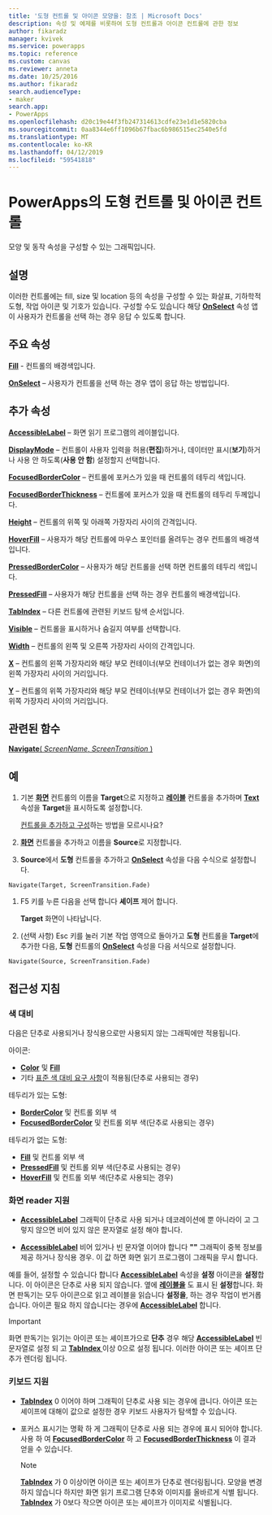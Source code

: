 ```yaml
---
title: '도형 컨트롤 및 아이콘 모양을: 참조 | Microsoft Docs'
description: 속성 및 예제를 비롯하여 도형 컨트롤과 아이콘 컨트롤에 관한 정보
author: fikaradz
manager: kvivek
ms.service: powerapps
ms.topic: reference
ms.custom: canvas
ms.reviewer: anneta
ms.date: 10/25/2016
ms.author: fikaradz
search.audienceType:
- maker
search.app:
- PowerApps
ms.openlocfilehash: d20c19e44f3fb247314613cdfe23e1d1e5820cba
ms.sourcegitcommit: 0aa8344e6ff1096b67fbac6b986515ec2540e5fd
ms.translationtype: MT
ms.contentlocale: ko-KR
ms.lasthandoff: 04/12/2019
ms.locfileid: "59541818"
---
```

# <a name="shape-controls-and-icon-controls-in-powerapps"></a>PowerApps의 도형 컨트롤 및 아이콘 컨트롤
모양 및 동작 속성을 구성할 수 있는 그래픽입니다.

## <a name="description"></a>설명
이러한 컨트롤에는 fill, size 및 location 등의 속성을 구성할 수 있는 화살표, 기하학적 도형, 작업 아이콘 및 기호가 있습니다. 구성할 수도 있습니다 해당 **[OnSelect](properties-core.md)** 속성 앱이 사용자가 컨트롤을 선택 하는 경우 응답 수 있도록 합니다.

## <a name="key-properties"></a>주요 속성
**[Fill](properties-color-border.md)** - 컨트롤의 배경색입니다.

**[OnSelect](properties-core.md)**  – 사용자가 컨트롤을 선택 하는 경우 앱이 응답 하는 방법입니다.

## <a name="additional-properties"></a>추가 속성
**[AccessibleLabel](properties-accessibility.md)** – 화면 읽기 프로그램의 레이블입니다.

**[DisplayMode](properties-core.md)** – 컨트롤이 사용자 입력을 허용(**편집**)하거나, 데이터만 표시(**보기**)하거나 사용 안 하도록(**사용 안 함**) 설정할지 선택합니다.

**[FocusedBorderColor](properties-color-border.md)** – 컨트롤에 포커스가 있을 때 컨트롤의 테두리 색입니다.

**[FocusedBorderThickness](properties-color-border.md)** – 컨트롤에 포커스가 있을 때 컨트롤의 테두리 두께입니다.

**[Height](properties-size-location.md)** – 컨트롤의 위쪽 및 아래쪽 가장자리 사이의 간격입니다.

**[HoverFill](properties-color-border.md)** – 사용자가 해당 컨트롤에 마우스 포인터를 올려두는 경우 컨트롤의 배경색입니다.

**[PressedBorderColor](properties-color-border.md)**  – 사용자가 해당 컨트롤을 선택 하면 컨트롤의 테두리 색입니다.

**[PressedFill](properties-color-border.md)**  – 사용자가 해당 컨트롤을 선택 하는 경우 컨트롤의 배경색입니다.

**[TabIndex](properties-accessibility.md)** – 다른 컨트롤에 관련된 키보드 탐색 순서입니다.

**[Visible](properties-core.md)** – 컨트롤을 표시하거나 숨길지 여부를 선택합니다.

**[Width](properties-size-location.md)** – 컨트롤의 왼쪽 및 오른쪽 가장자리 사이의 간격입니다.

**[X](properties-size-location.md)** – 컨트롤의 왼쪽 가장자리와 해당 부모 컨테이너(부모 컨테이너가 없는 경우 화면)의 왼쪽 가장자리 사이의 거리입니다.

**[Y](properties-size-location.md)** – 컨트롤의 위쪽 가장자리와 해당 부모 컨테이너(부모 컨테이너가 없는 경우 화면)의 위쪽 가장자리 사이의 거리입니다.

## <a name="related-functions"></a>관련된 함수

[**Navigate**( *ScreenName*, *ScreenTransition* )](../functions/function-navigate.md)

## <a name="example"></a>예

1. 기본 **[화면](control-screen.md)** 컨트롤의 이름을 **Target**으로 지정하고 **[레이블](control-text-box.md)** 컨트롤을 추가하며 **[Text](properties-core.md)** 속성을 **Target**을 표시하도록 설정합니다.

    [컨트롤을 추가하고 구성](../add-configure-controls.md)하는 방법을 모르시나요?

1. **[화면](control-screen.md)** 컨트롤을 추가하고 이름을 **Source**로 지정합니다.

1. **Source**에서 **도형** 컨트롤을 추가하고 **[OnSelect](properties-core.md)** 속성을 다음 수식으로 설정합니다.

  `Navigate(Target, ScreenTransition.Fade)`
  
1. F5 키를 누른 다음을 선택 합니다 **셰이프** 제어 합니다.

    **Target** 화면이 나타납니다.

1. (선택 사항) Esc 키를 눌러 기본 작업 영역으로 돌아가고 **도형** 컨트롤을 **Target**에 추가한 다음, **도형** 컨트롤의 **[OnSelect](properties-core.md)** 속성을 다음 서식으로 설정합니다.

  `Navigate(Source, ScreenTransition.Fade)`

## <a name="accessibility-guidelines"></a>접근성 지침

### <a name="color-contrast"></a>색 대비

다음은 단추로 사용되거나 장식용으로만 사용되지 않는 그래픽에만 적용됩니다.

아이콘:
- **[Color](properties-color-border.md)** 및 **[Fill](properties-color-border.md)**
- 기타 [표준 색 대비 요구 사항](../accessible-apps-color.md)이 적용됨(단추로 사용되는 경우)

테두리가 있는 도형:
- **[BorderColor](properties-color-border.md)** 및 컨트롤 외부 색
- **[FocusedBorderColor](properties-color-border.md)** 및 컨트롤 외부 색(단추로 사용되는 경우)

테두리가 없는 도형:
- **[Fill](properties-color-border.md)** 및 컨트롤 외부 색
- **[PressedFill](properties-color-border.md)** 및 컨트롤 외부 색(단추로 사용되는 경우)
- **[HoverFill](properties-color-border.md)** 및 컨트롤 외부 색(단추로 사용되는 경우)

### <a name="screen-reader-support"></a>화면 reader 지원
- **[AccessibleLabel](properties-accessibility.md)**  그래픽이 단추로 사용 되거나 데코레이션에 뿐 아니라이 고 그렇지 않으면 비어 있지 않은 문자열로 설정 해야 합니다.

- **[AccessibleLabel](properties-accessibility.md)**  비어 있거나 빈 문자열 이어야 합니다 **""** 그래픽이 중복 정보를 제공 하거나 장식용 경우. 이 값 하면 화면 읽기 프로그램이 그래픽을 무시 합니다.

예를 들어, 설정할 수 있습니다 합니다 **[AccessibleLabel](properties-accessibility.md)** 속성을 **설정** 아이콘을 **설정**합니다. 이 아이콘은 단추로 사용 되지 않습니다. 옆에 **[레이블을](control-text-box.md)** 도 표시 된 **설정**합니다. 화면 판독기는 모두 아이콘으로 읽고 레이블을 읽습니다 **설정을**, 하는 경우 작업이 번거롭습니다. 아이콘 필요 하지 않습니다는 경우에  **[AccessibleLabel](properties-accessibility.md)** 합니다.

> [!IMPORTANT]
> 화면 판독기는 읽기는 아이콘 또는 셰이프가으로 **단추** 경우 해당 **[AccessibleLabel](properties-accessibility.md)** 빈 문자열로 설정 되 고 **[TabIndex ](properties-accessibility.md)** 이상 0으로 설정 됩니다. 이러한 아이콘 또는 셰이프 단추가 렌더링 됩니다. 

### <a name="keyboard-support"></a>키보드 지원
- **[TabIndex](properties-accessibility.md)**  0 이어야 하며 그래픽이 단추로 사용 되는 경우에 큽니다. 아이콘 또는 셰이프에 대해이 값으로 설정한 경우 키보드 사용자가 탐색할 수 있습니다.

- 포커스 표시기는 명확 하 게 그래픽이 단추로 사용 되는 경우에 표시 되어야 합니다. 사용 하 여 **[FocusedBorderColor](properties-color-border.md)** 하 고 **[FocusedBorderThickness](properties-color-border.md)** 이 결과 얻을 수 있습니다.

    > [!NOTE]
    > **[TabIndex](properties-accessibility.md)** 가 0 이상이면 아이콘 또는 셰이프가 단추로 렌더링됩니다. 모양을 변경 하지 않습니다 하지만 화면 읽기 프로그램 단추와 이미지를 올바르게 식별 됩니다. **[TabIndex](properties-accessibility.md)** 가 0보다 작으면 아이콘 또는 셰이프가 이미지로 식별됩니다.
